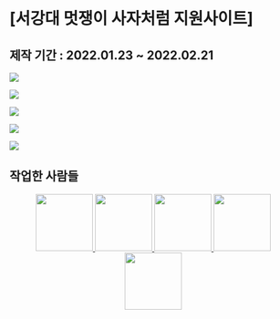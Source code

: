 # [서강대 멋쟁이 사자처럼 지원사이트]

## 제작 기간 : 2022.01.23 ~ 2022.02.21


</div>

![](https://images.velog.io/images/myway00/post/f2d2b39d-fcf7-4071-b86e-9841e4f8f7a1/%EB%85%B9%ED%99%94_2022_02_27_01_29_31_54.gif)

![](https://images.velog.io/images/myway00/post/cbe43a1b-2c70-4890-99c4-39309df315c2/%EB%85%B9%ED%99%94_2022_02_27_01_14_38_415.gif)

![](https://images.velog.io/images/myway00/post/3e4e9651-4406-468e-94a6-f64a020507f4/image.png)

![](https://images.velog.io/images/myway00/post/9826ceed-fb5d-476e-8e3b-b9bed32842c5/%EB%85%B9%ED%99%94_2022_02_27_16_00_54_796.gif)

![](https://images.velog.io/images/myway00/post/9ec7ea36-21c4-4682-bd04-37dc1b87b3fb/%EB%85%B9%ED%99%94_2022_02_27_15_58_58_460.gif)

## 작업한 사람들

<div align="center">
 
   <a href="https://github.com/chans97">
  <img src="https://github.com/chans97.png" width="100">
</a>
  
 
<a href="https://github.com/myway00">
  <img src="https://github.com/myway00.png" width="100">
</a>
  

 <a href="https://github.com/summerlunaa">
  <img src="https://github.com/summerlunaa.png" width="100">
</a>
  
 <a href="https://github.com/gilgor2">
  <img src="https://github.com/gilgor2.png" width="100">
</a>
  
 <a href="https://github.com/SBleeyouk">
  <img src="https://github.com/SBleeyouk.png" width="100">
</a>

  
